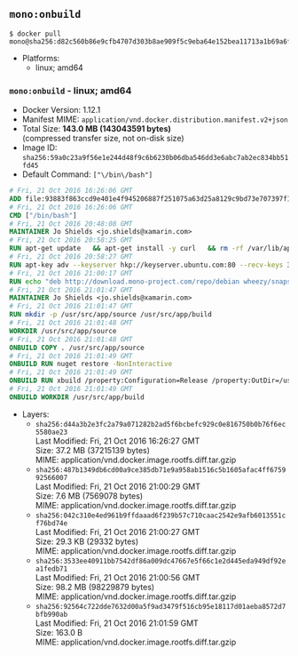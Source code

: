 ## `mono:onbuild`

```console
$ docker pull mono@sha256:d82c560b86e9cfb4707d303b8ae909f5c9eba64e152bea11713a1b69a6fecfbb
```

-	Platforms:
	-	linux; amd64

### `mono:onbuild` - linux; amd64

-	Docker Version: 1.12.1
-	Manifest MIME: `application/vnd.docker.distribution.manifest.v2+json`
-	Total Size: **143.0 MB (143043591 bytes)**  
	(compressed transfer size, not on-disk size)
-	Image ID: `sha256:59a0c23a9f56e1e244d48f9c6b6230b06dba546dd3e6abc7ab2ec834bb51fd45`
-	Default Command: `["\/bin\/bash"]`

```dockerfile
# Fri, 21 Oct 2016 16:26:06 GMT
ADD file:93883f863ccd9e401e4f945206887f251075a63d25a8129c9bd73e707397f109 in / 
# Fri, 21 Oct 2016 16:26:06 GMT
CMD ["/bin/bash"]
# Fri, 21 Oct 2016 20:48:08 GMT
MAINTAINER Jo Shields <jo.shields@xamarin.com>
# Fri, 21 Oct 2016 20:58:25 GMT
RUN apt-get update   && apt-get install -y curl   && rm -rf /var/lib/apt/lists/*
# Fri, 21 Oct 2016 20:58:27 GMT
RUN apt-key adv --keyserver hkp://keyserver.ubuntu.com:80 --recv-keys 3FA7E0328081BFF6A14DA29AA6A19B38D3D831EF
# Fri, 21 Oct 2016 21:00:17 GMT
RUN echo "deb http://download.mono-project.com/repo/debian wheezy/snapshots/4.6.1.3 main" > /etc/apt/sources.list.d/mono-xamarin.list   && apt-get update   && apt-get install -y binutils mono-devel ca-certificates-mono fsharp mono-vbnc nuget referenceassemblies-pcl   && rm -rf /var/lib/apt/lists/* /tmp/*
# Fri, 21 Oct 2016 21:01:47 GMT
MAINTAINER Jo Shields <jo.shields@xamarin.com>
# Fri, 21 Oct 2016 21:01:47 GMT
RUN mkdir -p /usr/src/app/source /usr/src/app/build
# Fri, 21 Oct 2016 21:01:48 GMT
WORKDIR /usr/src/app/source
# Fri, 21 Oct 2016 21:01:48 GMT
ONBUILD COPY . /usr/src/app/source
# Fri, 21 Oct 2016 21:01:49 GMT
ONBUILD RUN nuget restore -NonInteractive
# Fri, 21 Oct 2016 21:01:49 GMT
ONBUILD RUN xbuild /property:Configuration=Release /property:OutDir=/usr/src/app/build/
# Fri, 21 Oct 2016 21:01:49 GMT
ONBUILD WORKDIR /usr/src/app/build
```

-	Layers:
	-	`sha256:d44a3b2e3fc2a79a071282b2ad5f6bcbefc929c0e816750b0b76f6ec5580ae23`  
		Last Modified: Fri, 21 Oct 2016 16:26:27 GMT  
		Size: 37.2 MB (37215139 bytes)  
		MIME: application/vnd.docker.image.rootfs.diff.tar.gzip
	-	`sha256:487b1349db6cd00a9ce385db71e9a958ab1516c5b1605afac4ff675992566007`  
		Last Modified: Fri, 21 Oct 2016 21:00:29 GMT  
		Size: 7.6 MB (7569078 bytes)  
		MIME: application/vnd.docker.image.rootfs.diff.tar.gzip
	-	`sha256:042c310e4ed961b9ffdaaad6f239b57c710caac2542e9afb6013551cf76bd74e`  
		Last Modified: Fri, 21 Oct 2016 21:00:27 GMT  
		Size: 29.3 KB (29332 bytes)  
		MIME: application/vnd.docker.image.rootfs.diff.tar.gzip
	-	`sha256:3533ee40911bb7542df86a009dc47667e5f66c1e2d445eda949df92ea1fedb71`  
		Last Modified: Fri, 21 Oct 2016 21:00:56 GMT  
		Size: 98.2 MB (98229879 bytes)  
		MIME: application/vnd.docker.image.rootfs.diff.tar.gzip
	-	`sha256:92564c722dde7632d00a5f9ad3479f516cb95e18117d01aeba8572d7bfb990ab`  
		Last Modified: Fri, 21 Oct 2016 21:01:59 GMT  
		Size: 163.0 B  
		MIME: application/vnd.docker.image.rootfs.diff.tar.gzip
